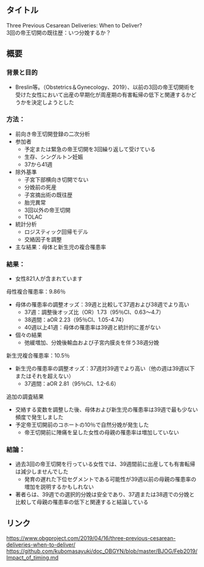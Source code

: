 ## タイトル
Three Previous Cesarean Deliveries: When to Deliver?  
3回の帝王切開の既往歴：いつ分娩するか？

## 概要
### 背景と目的
* Breslin等。（Obstetrics＆Gynecology、2019）、以前の3回の帝王切開術を受けた女性において出産の早期化が周産期の有害転帰の低下と関連するかどうかを決定しようとした

### 方法：
* 前向き帝王切開登録の二次分析
* 参加者
  * 予定または緊急の帝王切開を3回繰り返して受けている
  * 生存、シングルトン妊娠
  * 37から41週
* 除外基準
  * 子宮下部横向き切開でない
  * 分娩前の死産
  * 子宮摘出術の既往歴
  * 胎児異常
  * 3回以外の帝王切開
  * TOLAC
* 統計分析
  * ロジスティック回帰モデル
  * 交絡因子を調整
* 主な結果：母体と新生児の複合罹患率

### 結果：
* 女性821人が含まれています

母性複合罹患率：9.86％
* 母体の罹患率の調整オッズ：39週と比較して37週および38週でより高い
  * 37週：調整後オッズ比（OR）1.73（95％CI、0.63〜4.7）
  * 38週間：aOR 2.23（95％CI、1.05-4.74）
  * 40週以上41週：母体の罹患率は39週と統計的に差がない
* 個々の結果
  * 弛緩増加、分娩後輸血および子宮内膜炎を伴う38週分娩

新生児複合罹患率：10.5％
* 新生児の罹患率の調整オッズ：37週対39週でより高い（他の週は39週以下またはそれを超えない）
  * 37週間：aOR 2.81（95％CI、1.2-6.6）

追加の調査結果
* 交絡する変数を調整した後、母体および新生児の罹患率は39週で最も少ない頻度で発生しました
* 予定帝王切開前のコホートの10％で自然分娩が発生した
  * 帝王切開前に陣痛を呈した女性の母親の罹患率は増加していない

### 結論：
* 過去3回の帝王切開を行っている女性では、39週間前に出産しても有害転帰は減少しませんでした
  * 発育の遅れた下位セグメントである可能性が39週以前の母親の罹患率の増加を説明するかもしれない
* 著者らは、39週での選択的分娩は安全であり、37週または38週での分娩と比較して母親の罹患率の低下と関連すると結論している

## リンク
https://www.obgproject.com/2019/04/16/three-previous-cesarean-deliveries-when-to-deliver/
https://github.com/kubomasayuki/doc_OBGYN/blob/master/BJOG/Feb2019/Impact_of_timing.md
